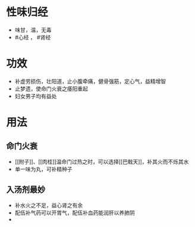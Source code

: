 # 性味归经
- 味甘，温，无毒
-  #心经 ， #肾经 
# 功效
- 补虚劳损伤，壮阳道，止小腹牵痛，健骨强筋，定心气，益精增智
- 止梦遗，使命门火衰之痿阳重起
- 妇女男子均有益处
# 用法
## 命门火衰
- [[附子]]、[[肉桂]]温命门过热之时，可以选择[[巴戟天]]，补其火而不烁其水
- 单一味为丸，可补精种子
## 入汤剂最妙
- 补水火之不足，益心肾之有余
- 配伍补气药可以开胃气，配伍补血药能润肝以养肺阴
-  